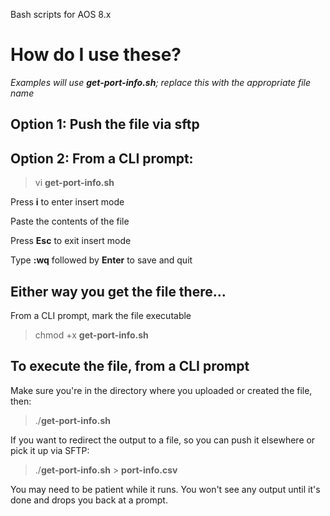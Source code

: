 Bash scripts for AOS 8.x

# How do I use these?

_Examples will use __get-port-info.sh__; replace this with the appropriate file name_

## Option 1: Push the file via sftp

## Option 2: From a CLI prompt:

> vi __get-port-info.sh__

Press __i__ to enter insert mode

Paste the contents of the file

Press __Esc__ to exit insert mode

Type __:wq__ followed by __Enter__ to save and quit

## Either way you get the file there...

From a CLI prompt, mark the file executable

> chmod +x __get-port-info.sh__

## To execute the file, from a CLI prompt

Make sure you're in the directory where you uploaded or created the file, then:

> ./__get-port-info.sh__

If you want to redirect the output to a file, so you can push it elsewhere or pick it up via SFTP:

> ./__get-port-info.sh__ > __port-info.csv__

You may need to be patient while it runs.  You won't see any output until it's done and drops you back at a prompt.
